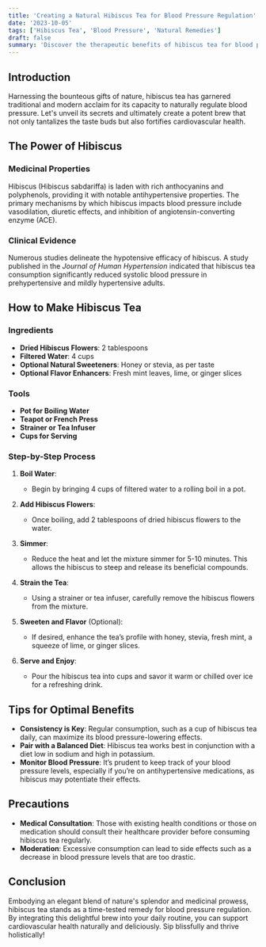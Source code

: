 ```yaml
---
title: 'Creating a Natural Hibiscus Tea for Blood Pressure Regulation'
date: '2023-10-05'
tags: ['Hibiscus Tea', 'Blood Pressure', 'Natural Remedies']
draft: false
summary: 'Discover the therapeutic benefits of hibiscus tea for blood pressure regulation and learn how to make this powerful herbal remedy step-by-step.'
---
```


## Introduction

Harnessing the bounteous gifts of nature, hibiscus tea has garnered traditional and modern acclaim for its capacity to naturally regulate blood pressure. Let's unveil its secrets and ultimately create a potent brew that not only tantalizes the taste buds but also fortifies cardiovascular health.

## The Power of Hibiscus

### Medicinal Properties

Hibiscus (Hibiscus sabdariffa) is laden with rich anthocyanins and polyphenols, providing it with notable antihypertensive properties. The primary mechanisms by which hibiscus impacts blood pressure include vasodilation, diuretic effects, and inhibition of angiotensin-converting enzyme (ACE).

### Clinical Evidence

Numerous studies delineate the hypotensive efficacy of hibiscus. A study published in the *Journal of Human Hypertension* indicated that hibiscus tea consumption significantly reduced systolic blood pressure in prehypertensive and mildly hypertensive adults.

## How to Make Hibiscus Tea

### Ingredients

- **Dried Hibiscus Flowers**: 2 tablespoons
- **Filtered Water**: 4 cups
- **Optional Natural Sweeteners**: Honey or stevia, as per taste
- **Optional Flavor Enhancers**: Fresh mint leaves, lime, or ginger slices

### Tools

- **Pot for Boiling Water**
- **Teapot or French Press**
- **Strainer or Tea Infuser**
- **Cups for Serving**

### Step-by-Step Process

1. **Boil Water**:
    - Begin by bringing 4 cups of filtered water to a rolling boil in a pot.

2. **Add Hibiscus Flowers**:
    - Once boiling, add 2 tablespoons of dried hibiscus flowers to the water.

3. **Simmer**:
    - Reduce the heat and let the mixture simmer for 5-10 minutes. This allows the hibiscus to steep and release its beneficial compounds.

4. **Strain the Tea**:
    - Using a strainer or tea infuser, carefully remove the hibiscus flowers from the mixture.

5. **Sweeten and Flavor** (Optional):
    - If desired, enhance the tea’s profile with honey, stevia, fresh mint, a squeeze of lime, or ginger slices.

6. **Serve and Enjoy**:
    - Pour the hibiscus tea into cups and savor it warm or chilled over ice for a refreshing drink.

## Tips for Optimal Benefits

- **Consistency is Key**: Regular consumption, such as a cup of hibiscus tea daily, can maximize its blood pressure-lowering effects.
- **Pair with a Balanced Diet**: Hibiscus tea works best in conjunction with a diet low in sodium and high in potassium.
- **Monitor Blood Pressure**: It’s prudent to keep track of your blood pressure levels, especially if you’re on antihypertensive medications, as hibiscus may potentiate their effects.

## Precautions

- **Medical Consultation**: Those with existing health conditions or those on medication should consult their healthcare provider before consuming hibiscus tea regularly.
- **Moderation**: Excessive consumption can lead to side effects such as a decrease in blood pressure levels that are too drastic.

## Conclusion

Embodying an elegant blend of nature's splendor and medicinal prowess, hibiscus tea stands as a time-tested remedy for blood pressure regulation. By integrating this delightful brew into your daily routine, you can support cardiovascular health naturally and deliciously. Sip blissfully and thrive holistically!